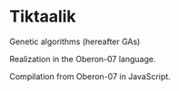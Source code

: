 Tiktaalik
=========

Genetic algorithms (hereafter GAs)

Realization in the Oberon-07 language.

Compilation from Oberon-07 in JavaScript.

